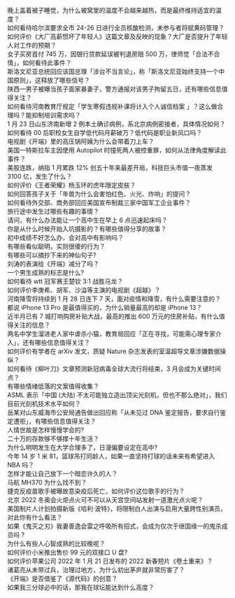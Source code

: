 晚上盖着被子睡觉，为什么被窝里的温度不会越来越热，而是最终维持适宜的温度？  
如何看待哈尔滨要求全市 24-26 日进行全员核酸检测，未参与者将赋黄码管理？  
如何评价《大厂高薪惯坏了年轻人》这篇文章及反映的现象？大厂是否提升了年轻人对工作的预期？  
女子买房首付 745 万，因银行贷款延误被判退房赔 500 万，律师觉「合法不合情」，如何看待此事件？  
斯洛文尼亚总统回应该国总理「涉台不当言论」，称「斯洛文尼亚始终支持一个中国原则」，这释放了哪些信号？  
陕西一男子被曝当孩子面家暴妻子，警方通报对该男子拘留五日，还有哪些信息值得关注？  
如何看待河南教育厅规定「学生寒假违规补课将计入个人诚信档案 」？这么做合理吗？能抑制培训需求吗？  
1 月 23 日山东济南新增 2 例本土确诊病例，系北京病例密接者，具体情况如何？  
如何看待 00 后职校女生自学低代码月薪破万？低代码是职业新风口吗？  
电视剧《开端》里的高压锅阿姨为什么会带着刀上车？  
美国一特斯拉车主因使用 Autopilot 时撞死两人被控重罪，如何从法律角度解读此事件？  
美股连跌，纳指 1 月累跌 12% 创五十年来最差开局，科技巨头市值一夜蒸发 3100 亿，发生了什么？  
如何评价《王者荣耀》杨玉环的虎年限定皮肤？  
如何回答孩子关于「年兽为什么会害怕红色、火光、炸响」的提问？  
如何看待外交部、商务部回应美国宣布制裁三家中国军工企业事件？  
旅行途中发生过哪些有趣的事情？  
请问，有什么办法能让一个高中生在早上 6 点迅速起床吗？  
你是从什么时候开始入坑摄影的？有哪些值得分享的故事？  
初中成绩不好怎么办，会对高中有影响吗？  
有哪些看似聪明，实则很傻的行为？  
有哪些可以摘抄下来的神仙句子?  
刘涛的表演给《开端》减分了吗？  
一个男生成熟的标志是什么?  
如何看待 wtt 冠军赛王楚钦 3:1 战胜马龙？  
如何评价李庚希、胡军、沙溢等主演的电视剧《超越》？  
河南降雪将持续到 1 月 28 日连下 7 天，面对疫情和降雪，有什么需要注意的？  
都说 iPhone 13 Pro 是最值得买的，为什么销量最高的却是 iPhone 13？  
近半月已有 7 城打响购房补贴大战，最高的推出 600 万元的住房补贴，有什么值得关注的信息？  
两名中学生溜进老人家中虐杀小猫，教育局回应「正在寻找，可能需心理专家介入」，还有哪些信息值得关注？  
如何评价有学者在 arXiv 发文，质疑 Nature 杂志发表的室温超导文章涉嫌数据操纵？  
如何看待《柳叶刀》文章预测新冠病毒全球大流行将结束，3 月会成为关键时间点？  
有哪些情绪低落的文案值得收集？  
ASML 表示「中国 (大陆) 不太可能独立造出顶尖光刻机，但也不那么绝对」，我们目前光刻机技术水平如何？  
岳某对山东威海市公安局通告做出回应称「从未见过 DNA 鉴定报告，要求自行鉴定遭拒」，有哪些信息值得关注？  
人情世故是怎样慢慢学会的?  
二十万的存款够不够撑十年生活？  
为什么明明发生在大学合理多了，日漫偏要设定在高中?  
今年 14 岁 1 米 81，篮球吊打同龄人，如果一直坚持打球的话未来有希望进入 NBA 吗？  
怎样才能让自己放下一个暗恋许久的人？  
马航 MH370 为什么找不到？  
捷克反疫苗歌手被曝故意染疫后死亡，如何评价这位歌手的行为？  
北京 2022 冬奥会火炬点火可不可以从天宫空间站发射一道激光点火呢？  
美国制片人计划拍摄新版《哈利·波特》，将限制白人出演与启用大量跨性别演员，对此你有什么看法？  
如果《鬼灭之刃》我妻善逸会雷之呼吸所有招式，会成为仅次于继国缘一的鬼杀成员吗 ?  
为什么有些人心智成熟的比较晚呢？  
如何评价小米推出售价 99 元的双接口 U 盘?  
如何评价苹果公司 2022 年 1 月 21 日发布的 2022 新春短片《卷土重来》？  
诸葛亮从未带过兵，治理过地方，为什么初出茅庐就非常厉害了？  
《开端》是否借鉴了《源代码》的创意？  
如果我三分球必中的话，那我在球坛能达到什么高度？  
